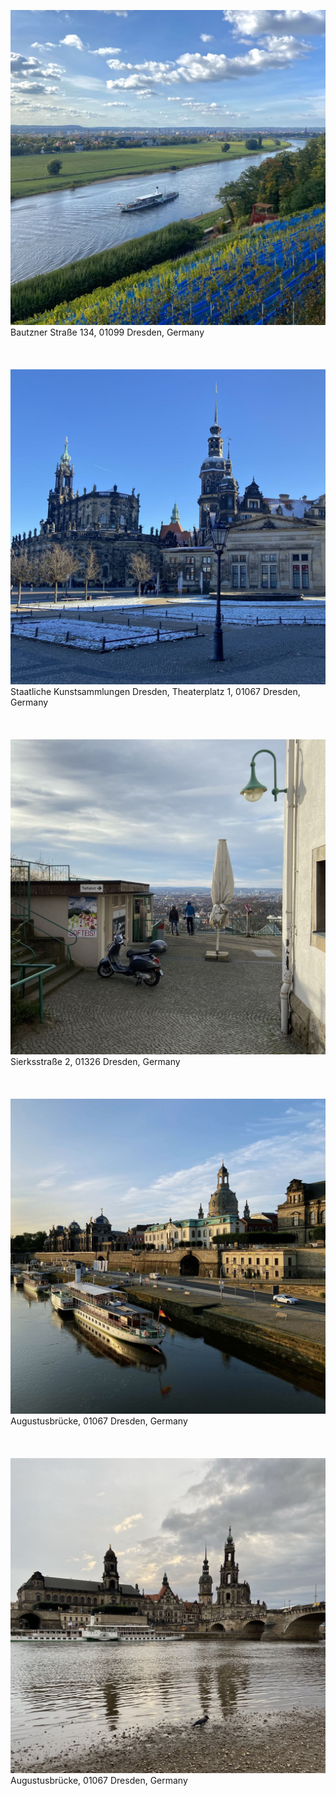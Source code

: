 ![IMG378](photos/IMG378.jpg)
Bautzner Straße 134, 01099 Dresden, Germany
\
\
\
\
![IMG379](photos/IMG379.jpg)
Staatliche Kunstsammlungen Dresden, Theaterplatz 1, 01067 Dresden, Germany
\
\
\
\
![IMG380](photos/IMG380.jpg)
Sierksstraße 2, 01326 Dresden, Germany
\
\
\
\
![IMG391](photos/IMG391.jpg)
Augustusbrücke, 01067 Dresden, Germany
\
\
\
\
![IMG392](photos/IMG392.jpg)
Augustusbrücke, 01067 Dresden, Germany
